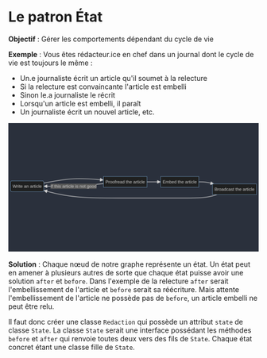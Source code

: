 # Le patron État 
**Objectif** : Gérer les comportements dépendant du cycle de vie

**Exemple** : Vous êtes rédacteur.ice en chef dans un journal dont le 
cycle de vie est toujours le même : 
- Un.e journaliste écrit un article qu'il soumet à la relecture 
- Si la relecture est convaincante l'article est embelli 
- Sinon le.a journaliste le récrit 
- Lorsqu'un article est embelli, il paraît
- Un journaliste écrit un nouvel article, etc.

![img](images/graph.png)

**Solution** : Chaque nœud de notre graphe représente un état. 
Un état peut en amener à plusieurs autres de sorte que chaque 
état puisse avoir une solution `after` et `before`. Dans l'exemple
de la relecture `after` serait l'embellissement de l'article et `before`
serait sa réécriture. Mais attente l'embellissement de l'article ne possède 
pas de `before`, un article embelli ne peut être relu.

Il faut donc créer une classe `Redaction` qui possède un attribut 
`state` de classe `State`. La classe `State` serait une interface 
possédant les méthodes `before` et `after` qui renvoie toutes deux 
vers des fils de `State`. Chaque état concret étant une classe fille 
de `State`.